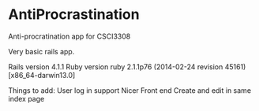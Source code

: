 AntiProcrastination
====================

Anti-procratination app for CSCI3308

Very basic rails app.  

Rails version 4.1.1
Ruby version ruby 2.1.1p76 (2014-02-24 revision 45161) [x86_64-darwin13.0]

Things to add:
User log in support
Nicer Front end
Create and edit in same index page


